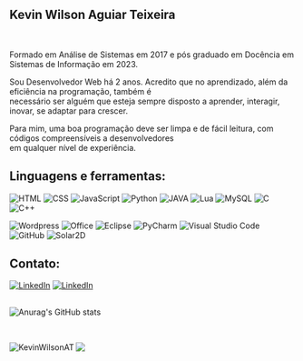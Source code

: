 ## Kevin Wilson Aguiar Teixeira

<div>
    <!--<img src="https://raw.githubusercontent.com/MicaelliMedeiros/micaellimedeiros/master/image/computer-illustration.png" alt="ilustração de um computador" min-width="300px" max-width="300px" width="300px" align="right"> -->
<br>
  <p align="left">
  Formado em Análise de Sistemas em 2017 e pós graduado em Docência em Sistemas de Informação em 2023.
      
  Sou Desenvolvedor Web há 2 anos. Acredito que no aprendizado, além da eficiência na programação, também é<br>
  necessário ser alguém que esteja sempre disposto a aprender, interagir, inovar, se adaptar para crescer.
  
  Para mim, uma boa programação deve ser limpa e de fácil leitura, com códigos compreensíveis a desenvolvedores<br>
  em qualquer nível de experiência.

  <!--### Acesse meu [Portfólio](https:///) -->
  </p>
</div>

<h2 align="left">
Linguagens e ferramentas<!--que utilizo no meu dia-->:
</h2>

![HTML](https://img.shields.io/badge/HTML5-239120?style=for-the-badge&logo=html5&logoColor=white)
![CSS](https://img.shields.io/badge/CSS3-1572B6?style=for-the-badge&logo=css3&logoColor=white)
![JavaScript](https://img.shields.io/badge/JavaScript-F7DF1E?style=for-the-badge&logo=javascript&logoColor=black)
![Python](https://img.shields.io/badge/Python-3776AB?style=for-the-badge&logo=python&logoColor=white)
![JAVA](https://img.shields.io/badge/Java-ED8B00?style=for-the-badge&logo=openjdk&logoColor=white)
![Lua](https://img.shields.io/badge/Lua-2C2D72?style=for-the-badge&logo=lua&logoColor=white)
![MySQL](https://img.shields.io/badge/MySQL-00000F?style=for-the-badge&logo=mysql&logoColor=white)
![C](https://img.shields.io/badge/C-00599C?style=for-the-badge&logo=c&logoColor=white)
![C++](https://img.shields.io/badge/C%2B%2B-00599C?style=for-the-badge&logo=c%2B%2B&logoColor=white)
<!--
<h4 align="left">
Nível de Proeficiência:
</h4>
<table>
    <tr>
        <td>
            <img align="left" src="https://img.shields.io/badge/ -239120?style=for-the-badge&logo=html5&logoColor=white" alt="HTML5" /> :star::star::star:
        </td>
        <td>
            <img align="left" src="https://img.shields.io/badge/ -1572B6?style=for-the-badge&logo=css3&logoColor=white" alt="CSS3" /> :star::star::star:
         </td>
        <td>
            <img align="left" src="https://img.shields.io/badge/ -F7DF1E?style=for-the-badge&logo=javascript&logoColor=black" alt="JavaScript" /> :star::star:
        </td>
        <td>
            <img align="left" src="https://img.shields.io/badge/ -3776AB?style=for-the-badge&logo=python&logoColor=white" alt="Python" /> :star::star::star:
        </td>
        <td>
            <img align="left" src="https://img.shields.io/badge/ -ED8B00?style=for-the-badge&logo=openjdk&logoColor=white" alt="Java" /> :star::star:
        </td>
    </tr>
    <tr>
        <td>
            <img align="left" src="https://img.shields.io/badge/ -2C2D72?style=for-the-badge&logo=lua&logoColor=white" alt="Lua" /> :star::star::star:
        </td>
        <td>
            <img align="left" src="https://img.shields.io/badge/ -00000F?style=for-the-badge&logo=mysql&logoColor=white" alt="MySQL" /> :star::star:
         </td>
        <td>
            <img align="left" src="https://img.shields.io/badge/ -00599C?style=for-the-badge&logo=c&logoColor=white" alt="C" /> :star::star:
        </td>
        <td>
            <img align="left" src="https://img.shields.io/badge/ -00599C?style=for-the-badge&logo=c%2B%2B&logoColor=white" alt="C%2B%2B" /> :star::star:
        </td>
        <td>
            <!--<img align="left" src="https://img.shields.io/badge/Python-3776AB?style=for-the-badge&logo=python&logoColor=white" alt="KevinWilsonAT" /> :star::star::star:->
        </td>
    </tr>
</table>
-->
<!--
<h2 align="left">
Plataformas, IDEs e Frameworks que utilizo:
</h2>
-->
![Wordpress](https://img.shields.io/badge/WordPress-006E93?style=for-the-badge&logo=wordpress&logoColor=white)
![Office](https://img.shields.io/badge/Microsoft_Office-D83B01?style=for-the-badge&logo=microsoft-office&logoColor=white)
![Eclipse](https://img.shields.io/badge/Eclipse-2C2255?style=for-the-badge&logo=eclipse&logoColor=white)
![PyCharm](https://img.shields.io/badge/PyCharm-000000.svg?&style=for-the-badge&logo=PyCharm&logoColor=white)
![Visual Studio Code](https://img.shields.io/badge/Visual_Studio_Code-0078D4?style=for-the-badge&logo=visual%20studio%20code&logoColor=white)
![GitHub](https://img.shields.io/badge/GitHub-100000?style=for-the-badge&logo=github&logoColor=white)
![Solar2D](https://img.shields.io/badge/Solar2d-FA8032?style=for-the-badge&logo=solar2d&logoColor=E8E8E8)
<!-- ![Cordova](https://img.shields.io/badge/Cordova-35434F?style=for-the-badge&logo=apache-cordova&logoColor=E8E8E8) -->
<!--
<h4 align="left">
Nível de Proeficiência:
</h4>
<table>
    <tr>
        <td>
            <img align="left" src="https://img.shields.io/badge/ -006E93?style=for-the-badge&logo=wordpress&logoColor=white" alt="WordPress" /> :star:
        </td>
        <td>
            <img align="left" src="https://img.shields.io/badge/ -2C2255?style=for-the-badge&logo=eclipse&logoColor=white" alt="Eclipse" /> :star::star:
         </td>
        <td>
            <img align="left" src="https://img.shields.io/badge/ -000000.svg?&style=for-the-badge&logo=PyCharm&logoColor=white" alt="PyCharm" /> :star::star:
        </td>
    </tr>
    <tr>
        <td>
            <img align="left" src="https://img.shields.io/badge/ -100000?style=for-the-badge&logo=github&logoColor=white" alt="GitHub" /> :star::star::star:
        </td>
        <td>
            <img align="left" src="https://img.shields.io/badge/ -0078D4?style=for-the-badge&logo=visual%20studio%20code&logoColor=white" alt="VS Code" /> :star::star:
         </td>
        <td>
            <!--<img align="left" src="https://img.shields.io/badge/ -35434F?style=for-the-badge&logo=apache-cordova&logoColor=E8E8E8" alt="Apache Cordova" /> :star: ->
        </td>
    </tr>
</table>
-->
<h2 align="left">
Contato:
</h2>
<a href="https://www.linkedin.com/in/kwat1/" title="LinkedIn" target="_blank">
<img src="https://img.shields.io/badge/LinkedIn-0077B5?style=for-the-badge&logo=linkedin&logoColor=white" alt="LinkedIn"/></a>
<a href="https://www.instagram.com/kevin.wilson.a.t/" title="Instagram" target="_blank">
<img src="https://img.shields.io/badge/Instagram-E4405F?style=for-the-badge&logo=instagram&logoColor=white" alt="LinkedIn"/></a>
<!--<br>
-->
<h2 align="left"></h2>

![Anurag's GitHub stats](https://github-readme-stats.vercel.app/api?username=KevinWilsonAT&show_icons=true&rank_icon=github&theme=dark)

<!-- ![Anurag's GitHub stats](https://github-readme-stats.vercel.app/api?username=KevinWilsonAT&show_icons=true&theme=dark) -->
<br>

<div align="center" dir="center">
    <p>
        <img align="left" src="https://github-readme-stats.vercel.app/api/top-langs?username=KevinWilsonAT&show_icons=true&langs_count=8&theme=dark&locale=en&layout=compact" alt="KevinWilsonAT" />
    </p>
</div>
<div align="center" dir="center">
    <p>
        <img align="left" src="https://github-profile-trophy.vercel.app/?username=KevinWilsonAT&margin-w=5&theme=radical" />
    </p>
</div>
<br>
